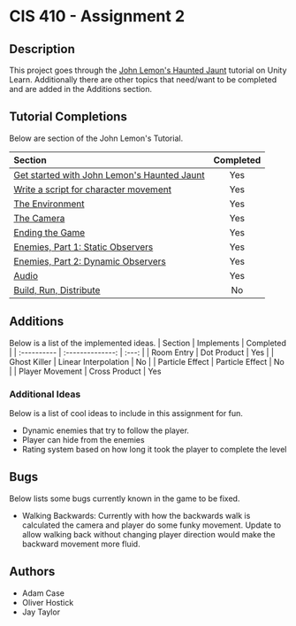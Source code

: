# CIS 410 - Assignment 2
## Description
This project goes through the
[John Lemon's Haunted Jaunt](https://learn.unity.com/project/john-lemon-s-haunted-jaunt-3d-beginner)
tutorial on Unity Learn. Additionally there are other topics that need/want
to be completed and are added in the Additions section.

## Tutorial Completions
Below are section of the John Lemon's Tutorial.

| Section | Completed |
| :---------- |:---------:|
| [Get started with John Lemon's Haunted Jaunt](https://learn.unity.com/tutorial/the-player-character-part-1?uv=2020.3&projectId=5caf65ddedbc2a08d53c7acb) |    Yes    |
| [Write a script for character movement](https://learn.unity.com/tutorial/player-character-part-2-the-script?uv=2020.3&projectId=5caf65ddedbc2a08d53c7acb) |    Yes    |
| [The Environment](https://learn.unity.com/tutorial/the-environment?uv=2020.3&projectId=5caf65ddedbc2a08d53c7acb) |    Yes    |
| [The Camera](https://learn.unity.com/tutorial/the-camera?uv=2020.3&projectId=5caf65ddedbc2a08d53c7acb) |    Yes    |
| [Ending the Game](https://learn.unity.com/tutorial/ending-the-game?uv=2020.3&projectId=5caf65ddedbc2a08d53c7acb) |    Yes    |
| [Enemies, Part 1: Static Observers](https://learn.unity.com/tutorial/enemies-part-1-static-observers?uv=2020.3&projectId=5caf65ddedbc2a08d53c7acb) |    Yes    |
| [Enemies, Part 2: Dynamic Observers](https://learn.unity.com/tutorial/enemies-part-2-dynamic-observers?uv=2020.3&projectId=5caf65ddedbc2a08d53c7acb) |    Yes    |
| [Audio](https://learn.unity.com/tutorial/audio-ayf?uv=2020.3&projectId=5caf65ddedbc2a08d53c7acb) |    Yes    |
| [Build, Run, Distribute](https://learn.unity.com/tutorial/build-run-distribute-1?uv=2020.3&projectId=5caf65ddedbc2a08d53c7acb) |    No     |

## Additions
Below is a list of the implemented ideas.
| Section | Implements | Completed |
| :---------- | :--------------: | :---: |
| Room Entry | Dot Product | Yes |
| Ghost Killer | Linear Interpolation | No |
| Particle Effect | Particle Effect | No |
| Player Movement | Cross Product | Yes

### Additional Ideas
Below is a list of cool ideas to include in this assignment for fun.
* Dynamic enemies that try to follow the player.
* Player can hide from the enemies
* Rating system based on how long it took the player to complete the level

## Bugs
Below lists some bugs currently known in the game to be fixed.
* Walking Backwards: Currently with how the backwards walk is calculated
the camera and player do some funky movement. Update to allow walking back
without changing player direction would make the backward movement more fluid.

## Authors

* Adam Case
* Oliver Hostick
* Jay Taylor
